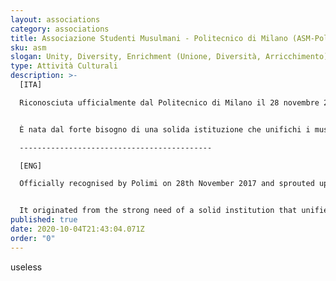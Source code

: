 ```yaml
---
layout: associations
category: associations
title: Associazione Studenti Musulmani - Politecnico di Milano (ASM-PoliMi)
sku: asm
slogan: Unity, Diversity, Enrichment (Unione, Diversità, Arricchimento)
type: Attività Culturali
description: >-
  [ITA]

  Riconosciuta ufficialmente dal Politecnico di Milano il 28 novembre 2017, e nata da un'idea seminata due anni prima, ASM è la prima associazione di studenti musulmani in Italia, iscritta nella più prestigiosa università di ingegneria su base nazionale. Grazie agli sforzi e alla perseveranza di un piccolo gruppo di studenti con background diversi, questa associazione indipendente e senza scopo di lucro si focalizza su diverse aree nella carriera accademica dello studente musulmano.


  È nata dal forte bisogno di una solida istituzione che unifichi i musulmani e che fornisca una piattaforma in cui possono esprimersi apertamente ed evidenziare le loro esigenze e problemi nella vita accademica, cercando anche di ridurre le idee sbagliate sull'Islam e di promuovere e rafforzare l'identità musulmana degli studenti insieme all'integrazione.

  -------------------------------------------

  [ENG]

  Officially recognised by Polimi on 28th November 2017 and sprouted up from an idea seeded two years before, ASM is the very first association of Muslim students in Italy, signed up in the most prestigious university of engineering on a national basis. Thanks to the efforts and perseverance of a small group of students with different backgrounds, this independent and non-profit association aims to target different areas in the Muslim student's academic career.


  It originated from the strong need of a solid institution that unifies the Muslims and provides a platform where they can openly express themselves and point out their exigences and problems in the academic life, trying to reduce the misconceptions about Islam and fostering and strengthening the muslim identity of the students along with integration.
published: true
date: 2020-10-04T21:43:04.071Z
order: "0"
---
```

useless